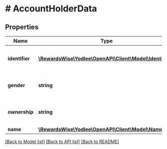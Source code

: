 # # AccountHolderData

## Properties

Name | Type | Description | Notes
------------ | ------------- | ------------- | -------------
**identifier** | [**\RewardsWise\Yodlee\OpenAPI\Client\Model\Identifier[]**](Identifier.md) | Identifiers of the account holder.&lt;br&gt;&lt;b&gt;Endpoints&lt;/b&gt;:&lt;li&gt;GET /partner/paymentProcessor/account/holder&lt;/li&gt;&lt;/ul&gt; | [optional] [readonly]
**gender** | **string** | Identifiers of the account holder.&lt;br&gt;&lt;b&gt;Endpoints&lt;/b&gt;:&lt;li&gt;GET /partner/paymentProcessor/account/holder&lt;/li&gt;&lt;/ul&gt; | [optional] [readonly]
**ownership** | **string** | Indicates the ownership of the account.&lt;br&gt;&lt;b&gt;Endpoints&lt;/b&gt;:&lt;li&gt;GET /partner/paymentProcessor/account/holder&lt;/li&gt;&lt;/ul&gt; | [optional] [readonly]
**name** | [**\RewardsWise\Yodlee\OpenAPI\Client\Model\Name**](Name.md) |  | [optional]

[[Back to Model list]](../../README.md#models) [[Back to API list]](../../README.md#endpoints) [[Back to README]](../../README.md)
